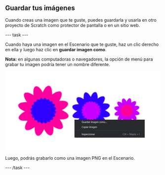 ## Guardar tus imágenes

Cuando creas una imagen que te guste, puedes guardarla y usarla en otro proyecto de Scratch como protector de pantalla o en un sitio web.

--- task ---

Cuando haya una imagen en el Escenario que te guste, haz un clic derecho en ella y luego haz clic en **guardar imagen como**.

**Nota:** en algunas computadoras o navegadores, la opción de menú para grabar tu imagen podría tener un nombre diferente.

![captura de pantalla](images/flower-save-stage.png)

Luego, podrás grabarlo como una imagen PNG en el Escenario.

--- /task ---